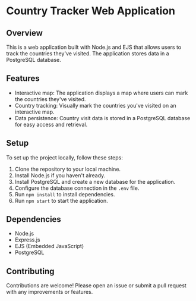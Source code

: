 # Country Tracker Web Application

## Overview
This is a web application built with Node.js and EJS that allows users to track the countries they've visited. The application stores data in a PostgreSQL database.

## Features
- Interactive map: The application displays a map where users can mark the countries they've visited.
- Country tracking: Visually mark the countries you've visited on an interactive map.
- Data persistence: Country visit data is stored in a PostgreSQL database for easy access and retrieval.

## Setup
To set up the project locally, follow these steps:
1. Clone the repository to your local machine.
2. Install Node.js if you haven't already.
3. Install PostgreSQL and create a new database for the application.
4. Configure the database connection in the `.env` file.
5. Run `npm install` to install dependencies.
6. Run `npm start` to start the application.

## Dependencies
- Node.js
- Express.js
- EJS (Embedded JavaScript)
- PostgreSQL

## Contributing
Contributions are welcome! Please open an issue or submit a pull request with any improvements or features.
